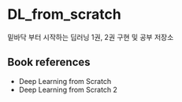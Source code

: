 # DL_from_scratch
밑바닥 부터 시작하는 딥러닝 1권, 2권 구현 및 공부 저장소

## Book references
- Deep Learning from Scratch
- Deep Learning from Scratch 2